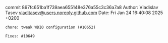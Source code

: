 commit 897fc651ba1f739aea655148e376a55c3c36a7a8
Author: Vladislav Tasev <vladitasev@users.noreply.github.com>
Date:   Fri Jan 24 16:40:08 2025 +0200

    chore: tweak WDIO configuration (#10652)
    
    Fixes: #10649
